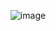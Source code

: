 <div align="center">

![image](https://github.com/user-attachments/assets/95cc6708-95a1-447c-8358-eb7f92949dd0)
